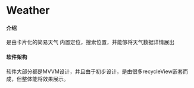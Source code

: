 # Weather

#### 介绍
是由卡片化的简易天气
内置定位，搜索位置，并能够将天气数据详情展出

#### 软件架构
软件大部分都是MVVM设计，并且由于初步设计，是由很多recycleView嵌套而成，但整体能将效果展示。


